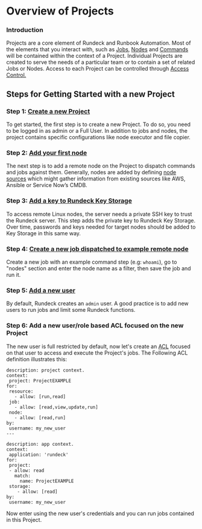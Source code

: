 # Overview of Projects
### Introduction
Projects are a core element of Rundeck and Runbook Automation.  Most of the elements that you interact with, such as [Jobs](/learning/getting-started/jobs/index.html), [Nodes](/learning/getting-started/jobs/node-sources.html) and [Commands](/learning/tutorial/commands.html#_2-getting-started-commands) will be contained within the context of a Project.  Individual Projects are created to serve the needs of a particular team or to contain a set of related Jobs or Nodes. Access to each Project can be controlled through [Access Control.](/learning/howto/acl_basic_examples.html#getting-started-with-access-control-examples)<br>
## Steps for Getting Started with a new Project
### Step 1: [Create a new Project](/manual/projects/project-create.html#project-create) 
To get started, the first step is to create a new Project. To do so, you need to be logged in as admin or a Full User. In addition to jobs and nodes, the project contains specific configurations like node executor and file copier.<br>
### Step 2: [Add your first node](/learning/howto/ssh-on-linux-nodes.html#adding-nodes)
The next step is to add a remote node on the Project to dispatch commands and jobs against them. Generally, nodes are added by defining [node sources](https/learning/getting-started/jobs/node-sources.html) which might gather information from existing sources like AWS, Ansible or Service Now’s CMDB.<br>
### Step 3: [Add a key to Rundeck Key Storage](/learning/howto/ssh-on-linux-nodes.html#configuring-rundeck)
To access remote Linux nodes, the server needs a private SSH key to trust the Rundeck server.  This step adds the private key to Rundeck Key Storage.  Over time, passwords and keys needed for target nodes should be added to Key Storage in this same way.<br>
### Step 4: [Create a new job dispatched to example remote node](/learning/getting-started/jobs/creating-a-job.html#creating-a-rundeck-job)
Create a new job with an example command step (e.g: `whoami`), go to "nodes" section and enter the node name as a filter, then save the job and run it.<br>
### Step 5: [Add a new user](/administration/security/default-users.html#built-in-users-roles)
By default, Rundeck creates an `admin` user. A good practice is to add new users to run jobs and limit some Rundeck functions.<br>
### Step 6: Add a new user/role based ACL focused on the new Project
The new user is full restricted by default, now let's create an [ACL](/manual/document-format-reference/aclpolicy-v10.html#aclpolicy) focused on that user to access and execute the Project's jobs. The Following ACL definition illustrates this:<br>
```
description: project context.
context:
 project: ProjectEXAMPLE
for:
 resource:
   - allow: [run,read]
 job:
   - allow: [read,view,update,run]
 node:
   - allow: [read,run]
by:
 username: my_new_user
---

description: app context.
context:
 application: 'rundeck'
for:
 project:
 - allow: read
   match:
     name: ProjectEXAMPLE
 storage:
    - allow: [read]
by:
 username: my_new_user
```
Now enter using the new user's credentials and you can run jobs contained in this Project.